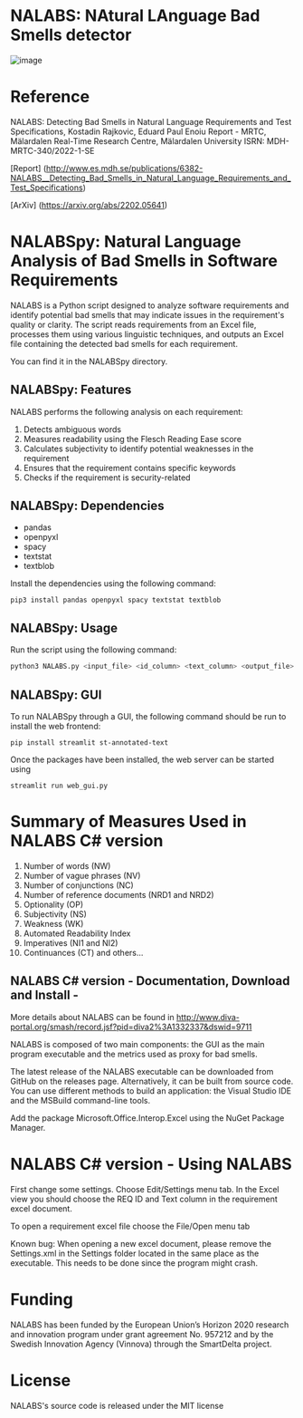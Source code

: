 # NALABS: NAtural LAnguage Bad Smells detector
![image](https://user-images.githubusercontent.com/7644735/145826101-d9ab2ed6-022c-4468-ae0a-7ef4880b05c1.png)

# Reference 

NALABS: Detecting Bad Smells in Natural Language Requirements and Test Specifications, Kostadin Rajkovic, Eduard Paul Enoiu
Report - MRTC, Mälardalen Real-Time Research Centre, Mälardalen University ISRN: MDH-MRTC-340/2022-1-SE

[Report] (http://www.es.mdh.se/publications/6382-NALABS__Detecting_Bad_Smells_in_Natural_Language_Requirements_and_Test_Specifications)

[ArXiv] (https://arxiv.org/abs/2202.05641)

# NALABSpy: Natural Language Analysis of Bad Smells in Software Requirements

NALABS is a Python script designed to analyze software requirements and identify potential bad smells that may indicate issues in the requirement's quality or clarity. The script reads requirements from an Excel file, processes them using various linguistic techniques, and outputs an Excel file containing the detected bad smells for each requirement.

You can find it in the NALABSpy directory. 

## NALABSpy: Features

NALABS performs the following analysis on each requirement:

1. Detects ambiguous words
2. Measures readability using the Flesch Reading Ease score
3. Calculates subjectivity to identify potential weaknesses in the requirement
4. Ensures that the requirement contains specific keywords
5. Checks if the requirement is security-related

## NALABSpy: Dependencies

- pandas
- openpyxl
- spacy
- textstat
- textblob

Install the dependencies using the following command:
```
pip3 install pandas openpyxl spacy textstat textblob
```

## NALABSpy: Usage

Run the script using the following command:

```bash
python3 NALABS.py <input_file> <id_column> <text_column> <output_file>
```

## NALABSpy: GUI
To run NALABSpy through a GUI, the following command should be run to install the web frontend:
```
pip install streamlit st-annotated-text
```
Once the packages have been installed, the web server can be started using
```
streamlit run web_gui.py
```

# Summary of Measures Used in NALABS C# version

1. Number of words (NW) 
2. Number of vague phrases (NV) 
3. Number of conjunctions (NC) 
4. Number of reference documents (NRD1 and NRD2)
5. Optionality (OP) 
6. Subjectivity (NS) 
7. Weakness (WK)
8. Automated Readability Index 
9. Imperatives (NI1 and NI2) 
10. Continuances (CT)
and others...

##  NALABS C# version - Documentation, Download and Install - 
More details about NALABS can be found in  http://www.diva-portal.org/smash/record.jsf?pid=diva2%3A1332337&dswid=9711 

NALABS is composed of two main components: the GUI as the main program executable and the metrics used as proxy for bad smells. 

The latest release of the NALABS executable can be downloaded from GitHub on the releases page. Alternatively, it can be built from source code. You can use different methods to build an application: the Visual Studio IDE and the MSBuild command-line tools. 

Add the package Microsoft.Office.Interop.Excel using the NuGet Package Manager. 


#  NALABS C# version - Using NALABS
 First change some settings. Choose Edit/Settings menu tab. In the Excel view you should choose the REQ ID and Text column in the requirement excel document.
 
 To open a requirement excel file choose the File/Open menu tab
 
 Known bug: When opening a new excel document, please remove the Settings.xml in the Settings folder located in the same place as the executable. This needs to be done since the program might crash.

# Funding
NALABS has been funded by the European Union’s Horizon 2020 research and innovation program under grant agreement No. 957212 and by the Swedish Innovation Agency (Vinnova) through the SmartDelta project.

# License
NALABS's source code is released under the MIT license
